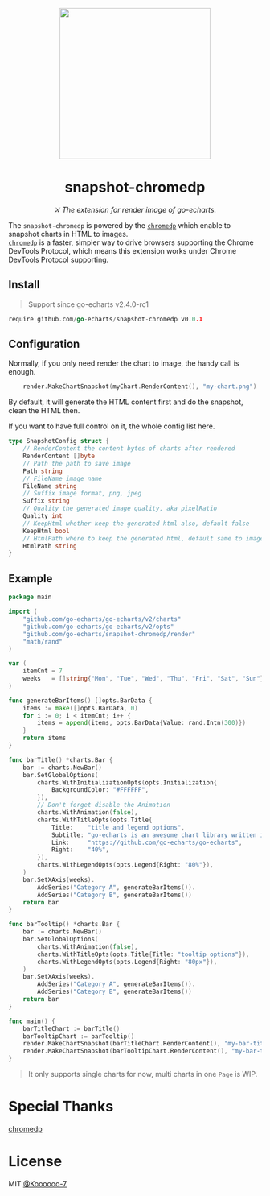 <p align="center">
	<img src="https://user-images.githubusercontent.com/19553554/52535979-c0d0e680-2d8f-11e9-85c8-2e9f659e7c6f.png" width=300 height=300 />
</p>

<h1 align="center">snapshot-chromedp</h1>
<p align="center">
    <em> ⚔️ The extension for render image of go-echarts.</em>
</p>


The `snapshot-chromedp` is powered by the [`chromedp`](https://github.com/chromedp/chromedp)
which enable to snapshot charts in HTML to images.  
[`chromedp`](https://github.com/chromedp/chromedp) is a faster, simpler way to drive browsers supporting the Chrome
DevTools Protocol, which means this extension works under Chrome DevTools Protocol supporting.

## Install

> Support since go-echarts v2.4.0-rc1

```go
require github.com/go-echarts/snapshot-chromedp v0.0.1
```

## Configuration

Normally, if you only need render the chart to image, the handy call is enough.

```go
    render.MakeChartSnapshot(myChart.RenderContent(), "my-chart.png")
```

By default, it will generate the HTML content first and do the snapshot, clean the HTML then.

If you want to have full control on it, the whole config list here.

```go
type SnapshotConfig struct {
    // RenderContent the content bytes of charts after rendered
    RenderContent []byte
    // Path the path to save image
    Path string
    // FileName image name
    FileName string
    // Suffix image format, png, jpeg
    Suffix string
    // Quality the generated image quality, aka pixelRatio
    Quality int
    // KeepHtml whether keep the generated html also, default false
    KeepHtml bool
    // HtmlPath where to keep the generated html, default same to image path
    HtmlPath string
}
```

## Example

```go
package main

import (
	"github.com/go-echarts/go-echarts/v2/charts"
	"github.com/go-echarts/go-echarts/v2/opts"
	"github.com/go-echarts/snapshot-chromedp/render"
	"math/rand"
)

var (
	itemCnt = 7
	weeks   = []string{"Mon", "Tue", "Wed", "Thu", "Fri", "Sat", "Sun"}
)

func generateBarItems() []opts.BarData {
	items := make([]opts.BarData, 0)
	for i := 0; i < itemCnt; i++ {
		items = append(items, opts.BarData{Value: rand.Intn(300)})
	}
	return items
}

func barTitle() *charts.Bar {
	bar := charts.NewBar()
	bar.SetGlobalOptions(
		charts.WithInitializationOpts(opts.Initialization{
			BackgroundColor: "#FFFFFF",
		}),
		// Don't forget disable the Animation
		charts.WithAnimation(false),
		charts.WithTitleOpts(opts.Title{
			Title:    "title and legend options",
			Subtitle: "go-echarts is an awesome chart library written in Golang",
			Link:     "https://github.com/go-echarts/go-echarts",
			Right:    "40%",
		}),
		charts.WithLegendOpts(opts.Legend{Right: "80%"}),
	)
	bar.SetXAxis(weeks).
		AddSeries("Category A", generateBarItems()).
		AddSeries("Category B", generateBarItems())
	return bar
}

func barTooltip() *charts.Bar {
	bar := charts.NewBar()
	bar.SetGlobalOptions(
		charts.WithAnimation(false),
		charts.WithTitleOpts(opts.Title{Title: "tooltip options"}),
		charts.WithLegendOpts(opts.Legend{Right: "80px"}),
	)
	bar.SetXAxis(weeks).
		AddSeries("Category A", generateBarItems()).
		AddSeries("Category B", generateBarItems())
	return bar
}

func main() {
	barTitleChart := barTitle()
	barTooltipChart := barTooltip()
	render.MakeChartSnapshot(barTitleChart.RenderContent(), "my-bar-title.png")
	render.MakeChartSnapshot(barTooltipChart.RenderContent(), "my-bar-tooltip.jpg")
}
```

> It only supports single charts for now, multi charts in one `Page` is WIP.

# Special Thanks

[chromedp](https://github.com/chromedp/chromedp)

# License

MIT [@Koooooo-7](https://github.com/Koooooo-7)